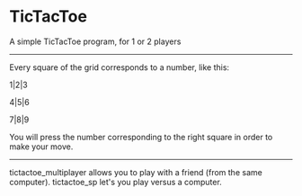 # TicTacToe
A simple TicTacToe program, for 1 or 2 players

******************************************************************************************

Every square of the grid corresponds to a number, like this:

1|2|3 

4|5|6 

7|8|9 

You will press the number corresponding to the right square in order to make your move.

*******************************************************************************************

tictactoe_multiplayer allows you to play with a friend (from the same computer).
tictactoe_sp let's you play versus a computer.
